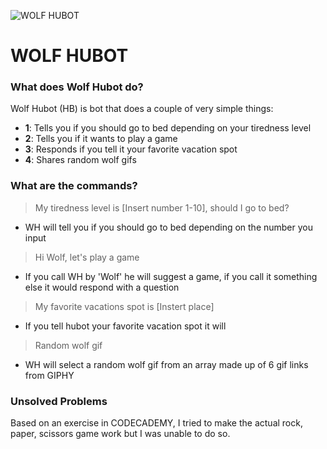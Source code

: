 

![WOLF HUBOT](https://media.giphy.com/media/i5uGgfCmUaGkg/giphy.gif)
# WOLF HUBOT

### **What does Wolf Hubot do?**
Wolf Hubot (HB) is bot that does a couple of very simple things: 

- **1**: Tells you if you should go to bed depending on your tiredness level 
- **2**: Tells you if it wants to play a game 
- **3**: Responds if you tell it your favorite vacation spot 
- **4**: Shares random wolf gifs


### **What are the commands?**

> My tiredness level is [Insert number 1-10], should I go to bed?
- WH will tell you if you should go to bed depending on the number you input

> Hi Wolf, let's play a game
- If you call WH by 'Wolf' he will suggest a game, if you call it something else it would respond with a question

> My favorite vacations spot is [Instert place]
- If you tell hubot your favorite vacation spot it will

> Random wolf gif
- WH will select a random wolf gif from an array made up of 6 gif links from GIPHY


### **Unsolved Problems**
Based on an exercise in CODECADEMY, I tried to make the actual rock, paper, scissors game work but I was unable to do so.
